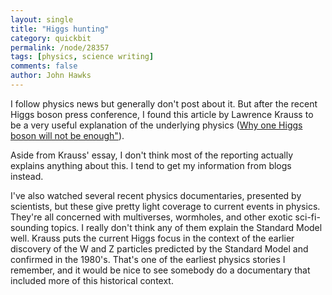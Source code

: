 ```yaml
---
layout: single 
title: "Higgs hunting" 
category: quickbit
permalink: /node/28357
tags: [physics, science writing] 
comments: false 
author: John Hawks 
---
```


I follow physics news but generally don't post about it. But after the recent Higgs boson press conference, I found this article by Lawrence Krauss to be a very useful explanation of the underlying physics (<a href="http://www.guardian.co.uk/science/2011/dec/13/one-higgs-boson-not-enough">Why one Higgs boson will not be enough"</a>). 

Aside from Krauss' essay, I don't think most of the reporting actually explains anything about this. I tend to get my information from blogs instead. 

I've also watched several recent physics documentaries, presented by scientists, but these give pretty light coverage to current events in physics. They're all concerned with multiverses, wormholes, and other exotic sci-fi-sounding topics.  I really don't think any of them explain the Standard Model well. Krauss puts the current Higgs focus in the context of the earlier discovery of the W and Z particles predicted by the Standard Model and confirmed in the 1980's. That's one of the earliest physics stories I remember, and it would be nice to see somebody do a documentary that included more of this historical context. 


